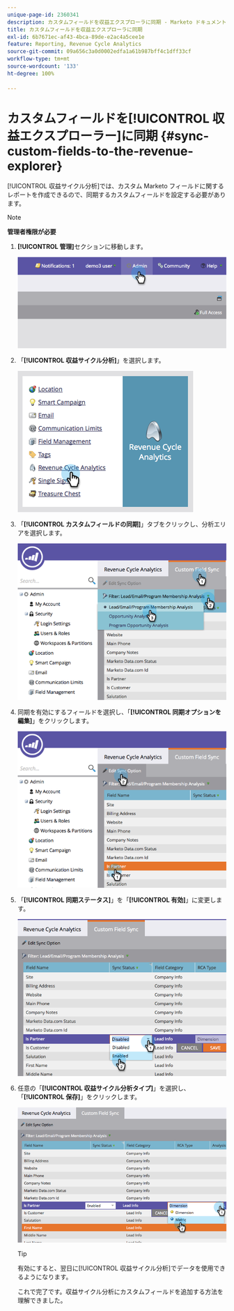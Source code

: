 ```yaml
---
unique-page-id: 2360341
description: カスタムフィールドを収益エクスプローラに同期 - Marketo ドキュメント - 製品ドキュメント
title: カスタムフィールドを収益エクスプローラに同期
exl-id: 6b7671ec-af43-4bca-89de-e2ac4a5cee1e
feature: Reporting, Revenue Cycle Analytics
source-git-commit: 09a656c3a0d0002edfa1a61b987bff4c1dff33cf
workflow-type: tm+mt
source-wordcount: '133'
ht-degree: 100%

---
```


# カスタムフィールドを[!UICONTROL 収益エクスプローラー]に同期 {#sync-custom-fields-to-the-revenue-explorer}

[!UICONTROL 収益サイクル分析]では、カスタム Marketo フィールドに関するレポートを作成できるので、同期するカスタムフィールドを設定する必要があります。

>[!NOTE]
>
>**管理者権限が必要**

1. **[!UICONTROL 管理]**&#x200B;セクションに移動します。

   ![](assets/image2014-9-19-9-3a51-3a11.png)

1. 「**[!UICONTROL 収益サイクル分析]**」を選択します。

   ![](assets/image2014-9-19-9-3a51-3a19.png)

1. 「**[!UICONTROL カスタムフィールドの同期]**」タブをクリックし、分析エリアを選択します。

   ![](assets/image2014-9-19-9-3a51-3a26.png)

1. 同期を有効にするフィールドを選択し、「**[!UICONTROL 同期オプションを編集]**」をクリックします。

   ![](assets/image2014-9-19-9-3a51-3a36.png)

1. 「**[!UICONTROL 同期ステータス]**」を「**[!UICONTROL 有効]**」に変更します。

   ![](assets/image2014-9-19-9-3a51-3a45.png)

1. 任意の「**[!UICONTROL 収益サイクル分析タイプ]**」を選択し、「**[!UICONTROL 保存]**」をクリックします。

   ![](assets/image2014-9-19-9-3a51-3a52.png)

   >[!TIP]
   >
   >有効にすると、翌日に[!UICONTROL 収益サイクル分析]でデータを使用できるようになります。

   これで完了です。収益サイクル分析にカスタムフィールドを追加する方法を理解できました。
